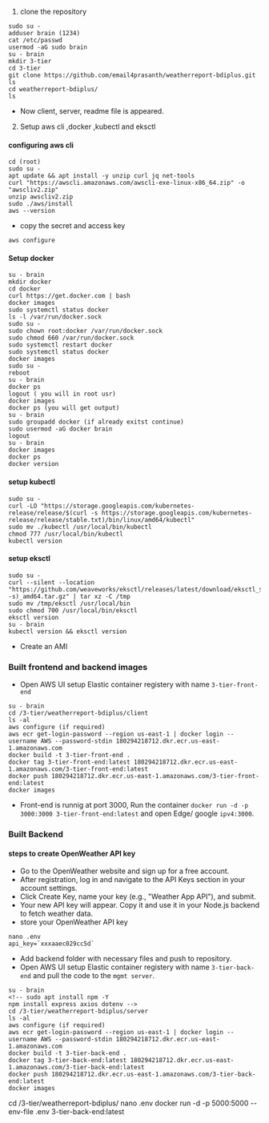 1. clone the repository
```
sudo su - 
adduser brain (1234)
cat /etc/passwd
usermod -aG sudo brain
su - brain
mkdir 3-tier    
cd 3-tier
git clone https://github.com/email4prasanth/weatherreport-bdiplus.git
ls
cd weatherreport-bdiplus/
ls
```
- Now client, server, readme file is appeared.
2. Setup aws cli ,docker ,kubectl and eksctl
#### configuring aws cli
```
cd (root)
sudo su -
apt update && apt install -y unzip curl jq net-tools
curl "https://awscli.amazonaws.com/awscli-exe-linux-x86_64.zip" -o "awscliv2.zip"
unzip awscliv2.zip
sudo ./aws/install
aws --version
```
- copy the secret and access key
```
aws configure
```
#### Setup docker
```
su - brain
mkdir docker
cd docker
curl https://get.docker.com | bash
docker images
sudo systemctl status docker
ls -l /var/run/docker.sock
sudo su -
sudo chown root:docker /var/run/docker.sock
sudo chmod 660 /var/run/docker.sock
sudo systemctl restart docker
sudo systemctl status docker
docker images
sudo su -
reboot
su - brain
docker ps
logout ( you will in root usr)
docker images
docker ps (you will get output)
su - brain
sudo groupadd docker (if already exitst continue)
sudo usermod -aG docker brain
logout
su - brain
docker images
docker ps
docker version
```
#### setup kubectl
```
sudo su -
curl -LO "https://storage.googleapis.com/kubernetes-release/release/$(curl -s https://storage.googleapis.com/kubernetes-release/release/stable.txt)/bin/linux/amd64/kubectl"
sudo mv ./kubectl /usr/local/bin/kubectl
chmod 777 /usr/local/bin/kubectl
kubectl version 
```
#### setup eksctl
```
sudo su -
curl --silent --location "https://github.com/weaveworks/eksctl/releases/latest/download/eksctl_$(uname -s)_amd64.tar.gz" | tar xz -C /tmp
sudo mv /tmp/eksctl /usr/local/bin
sudo chmod 700 /usr/local/bin/eksctl
eksctl version
su - brain  
kubectl version && eksctl version
```
- Create an AMI 
### Built frontend and backend images
- Open AWS UI setup Elastic container registery with name `3-tier-front-end`
```
su - brain
cd /3-tier/weatherreport-bdiplus/client
ls -al
aws configure (if required)
aws ecr get-login-password --region us-east-1 | docker login --username AWS --password-stdin 180294218712.dkr.ecr.us-east-1.amazonaws.com
docker build -t 3-tier-front-end .
docker tag 3-tier-front-end:latest 180294218712.dkr.ecr.us-east-1.amazonaws.com/3-tier-front-end:latest
docker push 180294218712.dkr.ecr.us-east-1.amazonaws.com/3-tier-front-end:latest
docker images
```
- Front-end is runnig at port 3000, Run the container `docker run -d -p 3000:3000 3-tier-front-end:latest` and open Edge/ google `ipv4:3000`.

### Built Backend
#### steps to create OpenWeather API key
- Go to the OpenWeather website and sign up for a free account.
- After registration, log in and navigate to the API Keys section in your account settings.
- Click Create Key, name your key (e.g., "Weather App API"), and submit.
- Your new API key will appear. Copy it and use it in your Node.js backend to fetch weather data.
- store your OpenWeather API key
```
nano .env
api_key=`xxxaaec029cc5d`
```
- Add backend folder with necessary files and push to repository.
- Open AWS UI setup Elastic container registery with name `3-tier-back-end` and pull the code to the `mgmt server`.
```
su - brain
<!-- sudo apt install npm -Y
npm install express axios dotenv -->
cd /3-tier/weatherreport-bdiplus/server
ls -al
aws configure (if required)
aws ecr get-login-password --region us-east-1 | docker login --username AWS --password-stdin 180294218712.dkr.ecr.us-east-1.amazonaws.com
docker build -t 3-tier-back-end .
docker tag 3-tier-back-end:latest 180294218712.dkr.ecr.us-east-1.amazonaws.com/3-tier-back-end:latest
docker push 180294218712.dkr.ecr.us-east-1.amazonaws.com/3-tier-back-end:latest
docker images
```
cd /3-tier/weatherreport-bdiplus/
nano .env
docker run -d -p 5000:5000 --env-file .env 3-tier-back-end:latest
```

